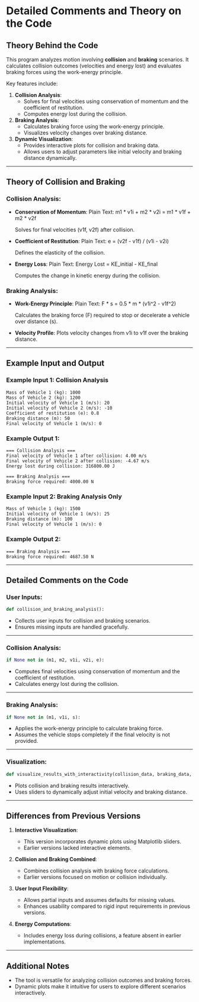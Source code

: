 # Detailed Comments and Theory on the Code

## Theory Behind the Code

This program analyzes motion involving **collision** and **braking** scenarios. It calculates collision outcomes (velocities and energy lost) and evaluates braking forces using the work-energy principle.

Key features include:

1. **Collision Analysis**:
   - Solves for final velocities using conservation of momentum and the coefficient of restitution.
   - Computes energy lost during the collision.
2. **Braking Analysis**:
   - Calculates braking force using the work-energy principle.
   - Visualizes velocity changes over braking distance.
3. **Dynamic Visualization**:
   - Provides interactive plots for collision and braking data.
   - Allows users to adjust parameters like initial velocity and braking distance dynamically.

---

## Theory of Collision and Braking

### Collision Analysis:

- **Conservation of Momentum**:
  Plain Text: m1 * v1i + m2 * v2i = m1 * v1f + m2 * v2f

  Solves for final velocities (v1f, v2f) after collision.

- **Coefficient of Restitution**:
  Plain Text: e = (v2f - v1f) / (v1i - v2i)

  Defines the elasticity of the collision.

- **Energy Loss**:
  Plain Text: Energy Lost = KE_initial - KE_final

  Computes the change in kinetic energy during the collision.

### Braking Analysis:

- **Work-Energy Principle**:
  Plain Text: F * s = 0.5 * m * (v1i^2 - v1f^2)

  Calculates the braking force (F) required to stop or decelerate a vehicle over distance (s).

- **Velocity Profile**:
  Plots velocity changes from v1i to v1f over the braking distance.

---

## Example Input and Output

### Example Input 1: Collision Analysis
```plaintext
Mass of Vehicle 1 (kg): 1000
Mass of Vehicle 2 (kg): 1200
Initial velocity of Vehicle 1 (m/s): 20
Initial velocity of Vehicle 2 (m/s): -10
Coefficient of restitution (e): 0.8
Braking distance (m): 50
Final velocity of Vehicle 1 (m/s): 0
```

### Example Output 1:
```plaintext
=== Collision Analysis ===
Final velocity of Vehicle 1 after collision: 4.00 m/s
Final velocity of Vehicle 2 after collision: -4.67 m/s
Energy lost during collision: 316800.00 J

=== Braking Analysis ===
Braking force required: 4000.00 N
```

### Example Input 2: Braking Analysis Only
```plaintext
Mass of Vehicle 1 (kg): 1500
Initial velocity of Vehicle 1 (m/s): 25
Braking distance (m): 100
Final velocity of Vehicle 1 (m/s): 0
```

### Example Output 2:
```plaintext
=== Braking Analysis ===
Braking force required: 4687.50 N
```

---

## Detailed Comments on the Code

### User Inputs:
```python
def collision_and_braking_analysis():
```
- Collects user inputs for collision and braking scenarios.
- Ensures missing inputs are handled gracefully.

---

### Collision Analysis:
```python
if None not in (m1, m2, v1i, v2i, e):
```
- Computes final velocities using conservation of momentum and the coefficient of restitution.
- Calculates energy lost during the collision.

---

### Braking Analysis:
```python
if None not in (m1, v1i, s):
```
- Applies the work-energy principle to calculate braking force.
- Assumes the vehicle stops completely if the final velocity is not provided.

---

### Visualization:
```python
def visualize_results_with_interactivity(collision_data, braking_data, ...):
```
- Plots collision and braking results interactively.
- Uses sliders to dynamically adjust initial velocity and braking distance.

---

## Differences from Previous Versions

1. **Interactive Visualization**:
   - This version incorporates dynamic plots using Matplotlib sliders.
   - Earlier versions lacked interactive elements.

2. **Collision and Braking Combined**:
   - Combines collision analysis with braking force calculations.
   - Earlier versions focused on motion or collision individually.

3. **User Input Flexibility**:
   - Allows partial inputs and assumes defaults for missing values.
   - Enhances usability compared to rigid input requirements in previous versions.

4. **Energy Computations**:
   - Includes energy loss during collisions, a feature absent in earlier implementations.

---

## Additional Notes
- The tool is versatile for analyzing collision outcomes and braking forces.
- Dynamic plots make it intuitive for users to explore different scenarios interactively.
